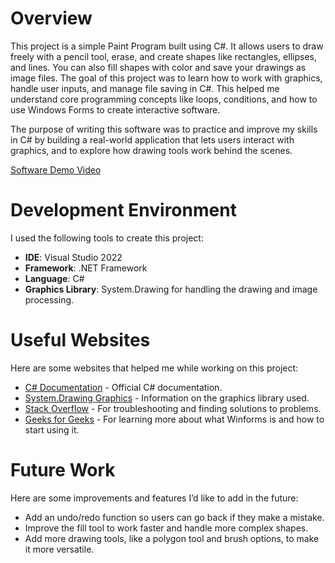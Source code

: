 # Overview

This project is a simple Paint Program built using C#. It allows users to draw freely with a pencil tool, erase, and create shapes like rectangles, ellipses, and lines. You can also fill shapes with color and save your drawings as image files. The goal of this project was to learn how to work with graphics, handle user inputs, and manage file saving in C#. This helped me understand core programming concepts like loops, conditions, and how to use Windows Forms to create interactive software.

The purpose of writing this software was to practice and improve my skills in C# by building a real-world application that lets users interact with graphics, and to explore how drawing tools work behind the scenes.

[Software Demo Video](http://youtube.link.goes.here)

# Development Environment

I used the following tools to create this project:
- **IDE**: Visual Studio 2022
- **Framework**: .NET Framework
- **Language**: C#
- **Graphics Library**: System.Drawing for handling the drawing and image processing.

# Useful Websites

Here are some websites that helped me while working on this project:
- [C# Documentation](https://learn.microsoft.com/en-us/dotnet/csharp/) - Official C# documentation.
- [System.Drawing Graphics](https://learn.microsoft.com/en-us/dotnet/api/system.drawing.graphics) - Information on the graphics library used.
- [Stack Overflow](https://stackoverflow.com/) - For troubleshooting and finding solutions to problems.
- [Geeks for Geeks](https://www.geeksforgeeks.org/introduction-to-c-sharp-windows-forms-applications/) - For learning more about what Winforms is and how to start using it.

# Future Work

Here are some improvements and features I’d like to add in the future:
- Add an undo/redo function so users can go back if they make a mistake.
- Improve the fill tool to work faster and handle more complex shapes.
- Add more drawing tools, like a polygon tool and brush options, to make it more versatile.
